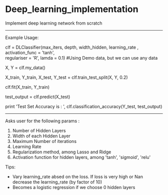 # Deep_learning_implementation
Implement deep learning network from scratch 

***********************************************************************************
Example Usage:

clf = DLClassifier(max_iters, depth, width_hidden, learning_rate , activation_func = 'tanh', \
                 regulariser = 'R', lamda = 0.1)
#Using Demo data, but we can use any data 

X, Y = clf.my_data()

X_train, Y_train, X_test, Y_test = clf.train_test_split(X, Y, 0.2)

clf.fit(X_train, Y_train) 

test_output = clf.predict(X_test)

print 'Test Set Accuracy is : ', clf.classification_accuracy(Y_test, test_output)

***********************************************************************************
Asks user for the following params :
1) Number of Hidden Layers
2) Width of each Hidden Layer
3) Maximum Number of iterations
4) Learning Rate
5) Regularization method, among Lasso and Ridge
6) Activation function for hidden layers, among 'tanh', 'sigmoid', 'relu'

Tips:
- Vary learning_rate absed on the loss. If loss is very high or Nan decrease the learning_rate (by factor of 10)
- Becomes a logistic regression if we choose 0 hidden layers 
